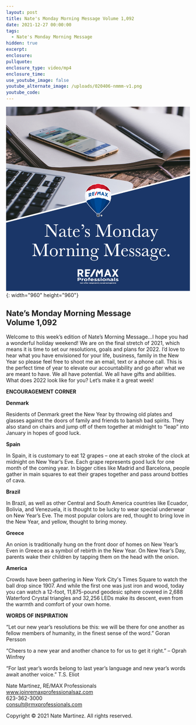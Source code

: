 ```yaml
---
layout: post
title: Nate's Monday Morning Message Volume 1,092
date: 2021-12-27 00:00:00
tags:
  - Nate's Monday Morning Message
hidden: true
excerpt:
enclosure:
pullquote:
enclosure_type: video/mp4
enclosure_time:
use_youtube_image: false
youtube_alternate_image: /uploads/020406-nmmm-v1.png
youtube_code:
---
```

![](/uploads/020406-nmmm-v1-1.png){: width="960" height="960"}

## **Nate’s Monday Morning Message<br>Volume 1,092**

Welcome to this week’s edition of Nate’s Morning Message…I hope you had a wonderful holiday weekend\! We are on the final stretch of 2021, which means it is time to set our resolutions, goals and plans for 2022. I’d love to hear what you have envisioned for your life, business, family in the New Year so please feel free to shoot me an email, text or a phone call. This is the perfect time of year to elevate our accountability and go after what we are meant to have. We all have potential. We all have gifts and abilities. What does 2022 look like for you? Let’s make it a great week\!

**ENCOURAGEMENT CORNER**

**Denmark**

Residents of Denmark greet the New Year by throwing old plates and glasses against the doors of family and friends to banish bad spirits. They also stand on chairs and jump off of them together at midnight to “leap” into January in hopes of good luck.

**Spain**

In Spain, it is customary to eat 12 grapes – one at each stroke of the clock at midnight on New Year’s Eve. Each grape represents good luck for one month of the coming year. In bigger cities like Madrid and Barcelona, people gather in main squares to eat their grapes together and pass around bottles of cava.

**Brazil**

In Brazil, as well as other Central and South America countries like Ecuador, Bolivia, and Venezuela, it is thought to be lucky to wear special underwear on New Year’s Eve. The most popular colors are red, thought to bring love in the New Year, and yellow, thought to bring money.

**Greece**

An onion is traditionally hung on the front door of homes on New Year’s Even in Greece as a symbol of rebirth in the New Year. On New Year’s Day, parents wake their children by tapping them on the head with the onion.

**America**

Crowds have been gathering in New York City's Times Square to watch the ball drop since 1907. And while the first one was just iron and wood, today you can watch a 12-foot, 11,875-pound geodesic sphere covered in 2,688 Waterford Crystal triangles and 32,256 LEDs make its descent, even from the warmth and comfort of your own home.

**WORDS OF INSPIRATION**

“Let our new year’s resolutions be this: we will be there for one another as fellow members of humanity, in the finest sense of the word.” Goran Persson

“Cheers to a new year and another chance to for us to get it right.” – Oprah Winfrey

“For last year’s words belong to last year’s language and new year’s words await another voice.” T.S. Eliot

Nate Martinez, RE/MAX Professionals<br>www.joinremaxprofessionalsaz.com<br>623-362-3000<br>consult@rmxprofessionals.com

Copyright &copy; 2021 Nate Martinez. All rights reserved.
